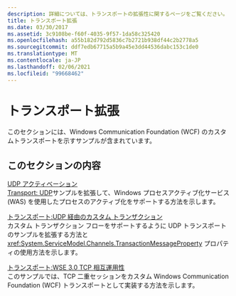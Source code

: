 ```yaml
---
description: 詳細については、トランスポートの拡張性に関するページをご覧ください。
title: トランスポート拡張
ms.date: 03/30/2017
ms.assetid: 3c9108be-f60f-4035-9f57-1da58c325420
ms.openlocfilehash: a55b182d792d5836c7b2721b938df44c2b2778a5
ms.sourcegitcommit: ddf7edb67715a5b9a45e3dd44536dabc153c1de0
ms.translationtype: MT
ms.contentlocale: ja-JP
ms.lasthandoff: 02/06/2021
ms.locfileid: "99668462"
---
```

# <a name="transport-extensibility"></a>トランスポート拡張

このセクションには、Windows Communication Foundation (WCF) のカスタムトランスポートを示すサンプルが含まれています。  
  
## <a name="in-this-section"></a>このセクションの内容  

 [UDP アクティベーション](udp-activation.md)  
 [Transport: UDP](transport-udp.md)サンプルを拡張して、Windows プロセスアクティブ化サービス (WAS) を使用したプロセスのアクティブ化をサポートする方法を示します。  
  
 [トランスポート:UDP 経由のカスタム トランザクション](transport-custom-transactions-over-udp-sample.md)  
 カスタム トランザクション フローをサポートするように UDP トランスポートのサンプルを拡張する方法と <xref:System.ServiceModel.Channels.TransactionMessageProperty> プロパティの使用方法を示します。  
  
 [トランスポート:WSE 3.0 TCP 相互運用性](transport-wse-3-0-tcp-interoperability.md)  
 このサンプルでは、TCP 二重セッションをカスタム Windows Communication Foundation (WCF) トランスポートとして実装する方法を示します。
